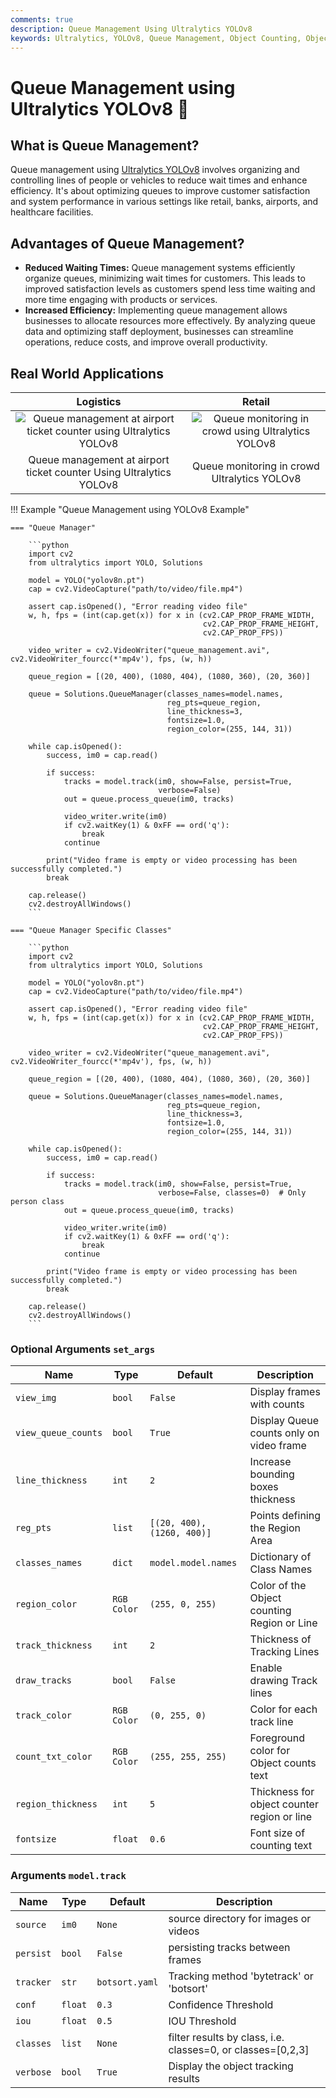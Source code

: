 ```yaml
---
comments: true
description: Queue Management Using Ultralytics YOLOv8
keywords: Ultralytics, YOLOv8, Queue Management, Object Counting, Object Tracking, Object Detection, Notebook, IPython Kernel, CLI, Python SDK
---
```


# Queue Management using Ultralytics YOLOv8 🚀

## What is Queue Management?

Queue management using [Ultralytics YOLOv8](https://github.com/ultralytics/ultralytics/) involves organizing and controlling lines of people or vehicles to reduce wait times and enhance efficiency. It's about optimizing queues to improve customer satisfaction and system performance in various settings like retail, banks, airports, and healthcare facilities.

## Advantages of Queue Management?

- **Reduced Waiting Times:** Queue management systems efficiently organize queues, minimizing wait times for customers. This leads to improved satisfaction levels as customers spend less time waiting and more time engaging with products or services.
- **Increased Efficiency:** Implementing queue management allows businesses to allocate resources more effectively. By analyzing queue data and optimizing staff deployment, businesses can streamline operations, reduce costs, and improve overall productivity.

## Real World Applications

|                                                                                  Logistics                                                                                  |                                                                           Retail                                                                           |
|:---------------------------------------------------------------------------------------------------------------------------------------------------------------------------:|:----------------------------------------------------------------------------------------------------------------------------------------------------------:|
| ![Queue management at airport ticket counter using Ultralytics YOLOv8](https://github.com/RizwanMunawar/RizwanMunawar/assets/62513924/10487e76-bf60-4a9c-a0f3-5a75a05fa7a3) | ![Queue monitoring in crowd using Ultralytics YOLOv8](https://github.com/RizwanMunawar/RizwanMunawar/assets/62513924/dcc6d2ca-5576-434d-83c6-e57fe07bc693) |
|                                                     Queue management at airport ticket counter Using Ultralytics YOLOv8                                                     |                                                        Queue monitoring in crowd Ultralytics YOLOv8                                                        |

!!! Example "Queue Management using YOLOv8 Example"

    === "Queue Manager"

        ```python
        import cv2
        from ultralytics import YOLO, Solutions
        
        model = YOLO("yolov8n.pt")
        cap = cv2.VideoCapture("path/to/video/file.mp4")
        
        assert cap.isOpened(), "Error reading video file"
        w, h, fps = (int(cap.get(x)) for x in (cv2.CAP_PROP_FRAME_WIDTH,
                                               cv2.CAP_PROP_FRAME_HEIGHT,
                                               cv2.CAP_PROP_FPS))
        
        video_writer = cv2.VideoWriter("queue_management.avi", cv2.VideoWriter_fourcc(*'mp4v'), fps, (w, h))
        
        queue_region = [(20, 400), (1080, 404), (1080, 360), (20, 360)]
        
        queue = Solutions.QueueManager(classes_names=model.names,
                                       reg_pts=queue_region,
                                       line_thickness=3,
                                       fontsize=1.0,
                                       region_color=(255, 144, 31))
        
        while cap.isOpened():
            success, im0 = cap.read()
        
            if success:
                tracks = model.track(im0, show=False, persist=True,
                                     verbose=False)
                out = queue.process_queue(im0, tracks)
        
                video_writer.write(im0)
                if cv2.waitKey(1) & 0xFF == ord('q'):
                    break
                continue
        
            print("Video frame is empty or video processing has been successfully completed.")
            break
        
        cap.release()
        cv2.destroyAllWindows()
        ```

    === "Queue Manager Specific Classes"

        ```python
        import cv2
        from ultralytics import YOLO, Solutions
        
        model = YOLO("yolov8n.pt")
        cap = cv2.VideoCapture("path/to/video/file.mp4")
        
        assert cap.isOpened(), "Error reading video file"
        w, h, fps = (int(cap.get(x)) for x in (cv2.CAP_PROP_FRAME_WIDTH,
                                               cv2.CAP_PROP_FRAME_HEIGHT,
                                               cv2.CAP_PROP_FPS))
        
        video_writer = cv2.VideoWriter("queue_management.avi", cv2.VideoWriter_fourcc(*'mp4v'), fps, (w, h))
        
        queue_region = [(20, 400), (1080, 404), (1080, 360), (20, 360)]
        
        queue = Solutions.QueueManager(classes_names=model.names,
                                       reg_pts=queue_region,
                                       line_thickness=3,
                                       fontsize=1.0,
                                       region_color=(255, 144, 31))
        
        while cap.isOpened():
            success, im0 = cap.read()
        
            if success:
                tracks = model.track(im0, show=False, persist=True,
                                     verbose=False, classes=0)  # Only person class
                out = queue.process_queue(im0, tracks)
        
                video_writer.write(im0)
                if cv2.waitKey(1) & 0xFF == ord('q'):
                    break
                continue
        
            print("Video frame is empty or video processing has been successfully completed.")
            break
        
        cap.release()
        cv2.destroyAllWindows()
        ```

### Optional Arguments `set_args`

| Name                | Type        | Default                    | Description                                 |
|---------------------|-------------|----------------------------|---------------------------------------------|
| `view_img`          | `bool`      | `False`                    | Display frames with counts                  |
| `view_queue_counts` | `bool`      | `True`                     | Display Queue counts only on video frame    |
| `line_thickness`    | `int`       | `2`                        | Increase bounding boxes thickness           |
| `reg_pts`           | `list`      | `[(20, 400), (1260, 400)]` | Points defining the Region Area             |
| `classes_names`     | `dict`      | `model.model.names`        | Dictionary of Class Names                   |
| `region_color`      | `RGB Color` | `(255, 0, 255)`            | Color of the Object counting Region or Line |
| `track_thickness`   | `int`       | `2`                        | Thickness of Tracking Lines                 |
| `draw_tracks`       | `bool`      | `False`                    | Enable drawing Track lines                  |
| `track_color`       | `RGB Color` | `(0, 255, 0)`              | Color for each track line                   |
| `count_txt_color`   | `RGB Color` | `(255, 255, 255)`          | Foreground color for Object counts text     |
| `region_thickness`  | `int`       | `5`                        | Thickness for object counter region or line |
| `fontsize`          | `float`     | `0.6`                      | Font size of counting text                  |

### Arguments `model.track`

| Name      | Type    | Default        | Description                                                 |
|-----------|---------|----------------|-------------------------------------------------------------|
| `source`  | `im0`   | `None`         | source directory for images or videos                       |
| `persist` | `bool`  | `False`        | persisting tracks between frames                            |
| `tracker` | `str`   | `botsort.yaml` | Tracking method 'bytetrack' or 'botsort'                    |
| `conf`    | `float` | `0.3`          | Confidence Threshold                                        |
| `iou`     | `float` | `0.5`          | IOU Threshold                                               |
| `classes` | `list`  | `None`         | filter results by class, i.e. classes=0, or classes=[0,2,3] |
| `verbose` | `bool`  | `True`         | Display the object tracking results                         |
